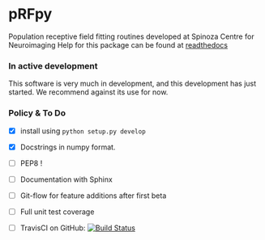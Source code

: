 # pRFpy
Population receptive field fitting routines developed at Spinoza Centre for Neuroimaging
Help for this package can be found at [readthedocs](https://prfpy.readthedocs.io/en/latest/)

### In active development
This software is very much in development, and this development has just started. We recommend against its use for now.


### Policy & To Do
- [x] install using `python setup.py develop`
- [x] Docstrings in numpy format. 
- [ ] PEP8 !
- [ ] Documentation with Sphinx
- [ ] Git-flow for feature additions after first beta 
- [ ] Full unit test coverage
- [ ] TravisCI on GitHub: [![Build Status](https://travis-ci.org/spinoza-centre/prfpy.svg?branch=master)](https://travis-ci.org/spinoza-centre/prfpy)

